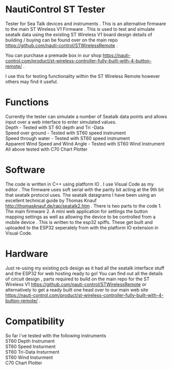 # NautiControl ST Tester
Tester for Sea Talk devices and instruments . This is an alternative firmware to the main ST Wireless V1 Firmware . This is used to test and simulate seatalk data using the existing ST Wireless V1 board design details of building / buying can be found over on the main repo https://github.com/nauti-control/STWirelessRemote . 

You can purchase a premade box in our shop https://nauti-control.com/product/st-wireless-controller-fully-built-with-4-button-remote/ .

I use this for testing functionality within the ST Wireless Remote however others may find it useful.

# Functions

Currently the tester can simulate a number of Seatalk data points and allows input over a web interface to enter simulated values. 
<br/>
Depth - Tested with ST 60 depth and Tri -Data<br/>
Speed over ground - Tested with ST60 speed instrument<br/>
Speed through water - Tested with ST60 speed instrument<br/>
Apparent Wind Speed and Wind Angle - Tested with ST60 Wind Instrument <br/>
All above tested with C70 Chart Plotter<br/>

# Software
The code is written in C++ using platform IO . I use Visual Code as my editor . The firmware uses soft serial with the parity bit acting at the 9th bit that seatalk protocol uses. The seatalk datagrams I have been using an excellent technical guide by Thomas Knauf http://thomasknauf.de/rap/seatalk2.htm . There is two parts to the code 1. The main firmware 2. A mini web application for settings the button mapping settings as well as allowing the device to be controlled from a mobile device . This is written to the esp32 spiffs. These get built and uploaded to the ESP32 seperately from with the platform IO extension in Visual Code.

# Hardware 
Just re-using my existing pcb design as it had all the seatalk interface stuff and the ESP32 for web hosting ready to go! You can find out all the details of circuit design , parts required to build on the main repo for the ST Wireless V1  https://github.com/nauti-control/STWirelessRemote or alternatively to get a ready built one head over to our main web site https://nauti-control.com/product/st-wireless-controller-fully-built-with-4-button-remote/ . 

# Compatibility

So far i've tested with the following instruments<br/>
ST60 Depth Instrument <br/>
ST60 Speed Insturment <br/>
ST60 Tri-Data Insturment <br/>
ST60 Wind Insturment <br/>
C70 Chart Plotter <br/>

